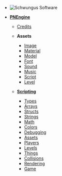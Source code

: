 * ![Schwungus Software](//assets/logo_visible.png)

* **[PNEngine](pnengine/)**
  * [Credits](pnengine/credits.md)

  * **Assets**
    * [Image](pnengine/assets/image.md)
	* [Material](pnengine/assets/material.md)
	* [Model](pnengine/assets/model.md)
	* [Font](pnengine/assets/font.md)
	* [Sound](pnengine/assets/sound.md)
	* [Music](pnengine/assets/music.md)
	* [Script](pnengine/assets/script.md)
	* [Level](pnengine/assets/level.md)

  * **[Scripting](pnengine/scripting/)**
	* [Types](pnengine/scripting/types.md)
	* [Arrays](pnengine/scripting/arrays.md)
	* [Structs](pnengine/scripting/structs.md)
	* [Strings](pnengine/scripting/strings/)
	* [Math](pnengine/scripting/math/)
	* [Colors](pnengine/scripting/colors/)
	* [Debugging](pnengine/scripting/debugging/)
	* [Assets](pnengine/scripting/assets/)
	* [Players](pnengine/scripting/players/)
	* [Levels](pnengine/scripting/levels/)
	* [Things](pnengine/scripting/things/)
	* [Collisions](pnengine/scripting/collisions/)
	* [Rendering](pnengine/scripting/rendering/)
	* [Game](pnengine/scripting/game/)
